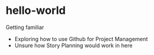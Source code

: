 # hello-world
Getting familiar
- Exploring how to use Github for Project Management
- Unsure how Story Planning would work in here
